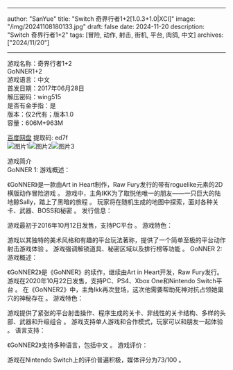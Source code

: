 
---
author: "SanYue"
title: "Switch 奇界行者1+2[1.0.3+1.0|XCI]"
image: "/img/20241108180133.jpg"
draft: false
date: 2024-11-20
description: "Switch 奇界行者1+2"
tags: [冒险, 动作, 射击, 街机, 平台, 肉鸽, 中文]
archives: ["2024/11/20"]

---

游戏名称：奇界行者1+2   
GoNNER1+2    
游戏语言：中文  
首发日期：2017年06月28日  
解压密码：wing515  
是否有金手指：是  
版本：仅2代有；版本1.0   
容量：606M+963M

[百度网盘](https//pan.baidu.com/s/1GXS4ThiREfgwPYRRT3ls4A) 提取码: ed7f  
![图片1](/img/9e0b6a.jpg)![图片2](/img/060f77.jpg)![图片3](/img/11b92b.jpg)  

游戏简介  
GoNNER 1:
游戏概述：

《GoNNER》是一款由Art in Heart制作，Raw Fury发行的带有roguelike元素的2D横版动作冒险游戏
。
游戏中，主角IKK为了取悦他唯一的朋友——一只巨大的陆地鲸Sally，踏上了黑暗的旅程
。
玩家将在随机生成的地图中探索，面对各种关卡、武器、BOSS和秘密
。
发行信息：

游戏最初于2016年10月12日发售，支持PC平台
。
游戏特色：

游戏以其独特的美术风格和有趣的平台玩法著称，提供了一个简单至极的平台动作射击游戏体验
。
游戏强调解锁道具、秘密区域以及排行榜等功能
。
GoNNER 2:
游戏概述：

《GoNNER2》是《GoNNER》的续作，继续由Art in Heart开发，Raw Fury发行。
游戏在2020年10月22日发售，支持PC、PS4、Xbox One和Nintendo Switch平台
。
在《GoNNER2》中，主角Ikk再次登场，这次他需要帮助死神对抗占领她巢穴的神秘存在
。
游戏特色：

游戏提供了紧张的平台射击操作、程序生成的关卡、非线性的关卡结构、多样的头部、武器和升级组合
。
游戏支持单人游戏和合作模式，玩家可以和朋友一起体验
。
语言支持：

《GoNNER2》支持多种语言，包括中文
。
游戏评价：

游戏在Nintendo Switch上的评价普遍积极，媒体评分为73/100
。
